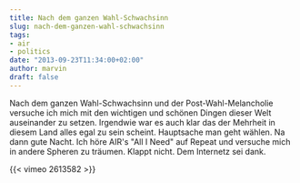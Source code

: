 ```yaml
---
title: Nach dem ganzen Wahl-Schwachsinn
slug: nach-dem-ganzen-wahl-schwachsinn
tags:
- air
- politics
date: "2013-09-23T11:34:00+02:00"
author: marvin
draft: false
---
```

Nach dem ganzen Wahl-Schwachsinn und der Post-Wahl-Melancholie versuche
ich mich mit den wichtigen und schönen Dingen dieser Welt auseinander zu
setzen. Irgendwie war es auch klar das der Mehrheit in diesem Land alles
egal zu sein scheint. Hauptsache man geht wählen. Na dann gute Nacht.
Ich höre AIR's "All I Need" auf Repeat und versuche mich in andere
Spheren zu träumen. Klappt nicht. Dem Internetz sei dank.

{{< vimeo 2613582 >}}